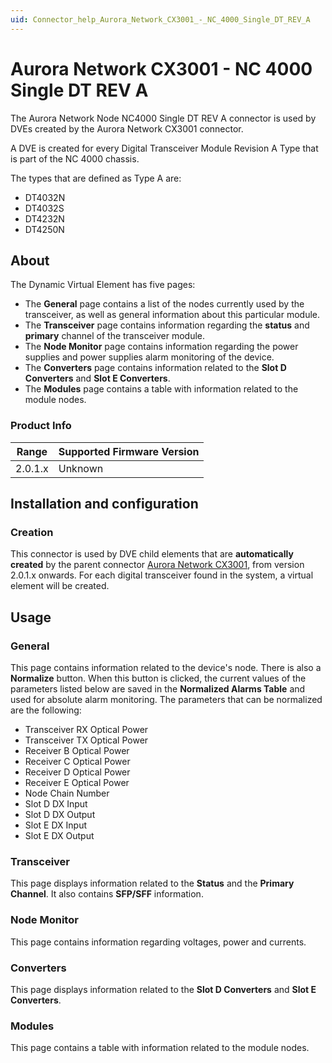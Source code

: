 ```yaml
---
uid: Connector_help_Aurora_Network_CX3001_-_NC_4000_Single_DT_REV_A
---
```


# Aurora Network CX3001 - NC 4000 Single DT REV A

The Aurora Network Node NC4000 Single DT REV A connector is used by DVEs created by the Aurora Network CX3001 connector.

A DVE is created for every Digital Transceiver Module Revision A Type that is part of the NC 4000 chassis.

The types that are defined as Type A are:

- DT4032N
- DT4032S
- DT4232N
- DT4250N

## About

The Dynamic Virtual Element has five pages:

- The **General** page contains a list of the nodes currently used by the transceiver, as well as general information about this particular module.
- The **Transceiver** page contains information regarding the **status** and **primary** channel of the transceiver module.
- The **Node Monitor** page contains information regarding the power supplies and power supplies alarm monitoring of the device.
- The **Converters** page contains information related to the **Slot D Converters** and **Slot E Converters**.
- The **Modules** page contains a table with information related to the module nodes.

### Product Info

| Range | Supported Firmware Version |
|------------------|-----------------------------|
| 2.0.1.x          | Unknown                     |

## Installation and configuration

### Creation

This connector is used by DVE child elements that are **automatically created** by the parent connector [Aurora Network CX3001](xref:Connector_help_Aurora_Network_CX3001), from version 2.0.1.x onwards. For each digital transceiver found in the system, a virtual element will be created.

## Usage

### General

This page contains information related to the device's node. There is also a **Normalize** button. When this button is clicked, the current values of the parameters listed below are saved in the **Normalized Alarms Table** and used for absolute alarm monitoring. The parameters that can be normalized are the following:

- Transceiver RX Optical Power
- Transceiver TX Optical Power
- Receiver B Optical Power
- Receiver C Optical Power
- Receiver D Optical Power
- Receiver E Optical Power
- Node Chain Number
- Slot D DX Input
- Slot D DX Output
- Slot E DX Input
- Slot E DX Output

### Transceiver

This page displays information related to the **Status** and the **Primary Channel**. It also contains **SFP/SFF** information.

### Node Monitor

This page contains information regarding voltages, power and currents.

### Converters

This page displays information related to the **Slot D Converters** and **Slot E Converters**.

### Modules

This page contains a table with information related to the module nodes.
